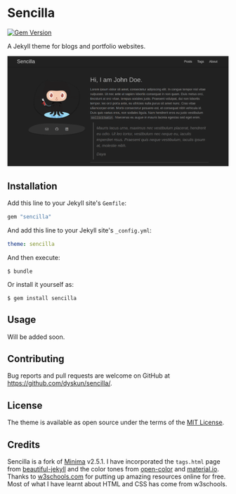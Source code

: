 # Sencilla

[![Gem Version](https://badge.fury.io/rb/sencilla.svg)](https://badge.fury.io/rb/sencilla)

A Jekyll theme for blogs and portfolio websites.

![](screenshot.png)

## Installation

Add this line to your Jekyll site's `Gemfile`:

```ruby
gem "sencilla"
```

And add this line to your Jekyll site's `_config.yml`:

```yaml
theme: sencilla
```

And then execute:

    $ bundle

Or install it yourself as:

    $ gem install sencilla

## Usage

Will be added soon.

## Contributing

Bug reports and pull requests are welcome on GitHub at https://github.com/dyskun/sencilla/.

## License

The theme is available as open source under the terms of the [MIT License](https://opensource.org/licenses/MIT).

## Credits

Sencilla is a fork of [Minima](https://github.com/jekyll/minima) v2.5.1. I have incorporated the `tags.html` page from [beautiful-jekyll](https://github.com/daattali/beautiful-jekyll) and the color tones from [open-color](https://github.com/yeun/open-color) and [material.io](https://material.io). Thanks to [w3schools.com](https://www.w3schools.com/) for putting up amazing resources online for free. Most of what I have learnt about HTML and CSS has come from w3schools.
